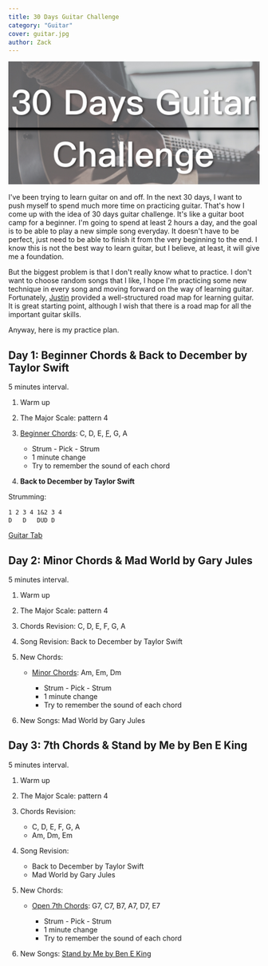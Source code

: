 ```yaml
---
title: 30 Days Guitar Challenge
category: "Guitar"
cover: guitar.jpg
author: Zack
---
```


![30 Days Guitar Challenge](guitar.jpg)

I've been trying to learn guitar on and off. In the next 30 days, I want to push myself to spend much more time on practicing guitar. That's how I come up with the idea of 30 days guitar challenge. It's like a guitar boot camp for a beginner. I'm going to spend at least 2 hours a day, and the goal is to be able to play a new simple song everyday. It doesn't have to be perfect, just need to be able to finish it from the very beginning to the end. I know this is not the best way to learn guitar, but I believe, at least, it will give me a foundation.

But the biggest problem is that I don't really know what to practice. I don't want to choose random songs that I like, I hope I'm practicing some new technique in every song and moving forward on the way of learning guitar. Fortunately, [Justin](https://www.justinguitar.com/site-map-and-lesson-structure) provided a well-structured road map for learning guitar. It is great starting point, although I wish that there is a road map for all the important guitar skills.

Anyway, here is my practice plan.

## Day 1: Beginner Chords & Back to December by Taylor Swift

5 minutes interval.

1. Warm up

2. The Major Scale: pattern 4

3. [Beginner Chords](https://www.justinguitar.com/guitar-lessons/the-8-essential-beginner-chords-ch-110): C, D, E, [F](https://www.justinguitar.com/guitar-lessons/the-f-chord-ch-310), G, A

    * Strum - Pick - Strum
    * 1 minute change
    * Try to remember the sound of each chord

4. **Back to December by Taylor Swift**

Strumming:
```
1 2 3 4 1&2 3 4
D   D   DUD D
```

[Guitar Tab](https://tabs.ultimate-guitar.com/tab/taylor_swift/back_to_december_chords_995361)


## Day 2: Minor Chords & Mad World by Gary Jules

5 minutes interval.

1. Warm up

2. The Major Scale: pattern 4

3. Chords Revision: C, D, E, F, G, A

4. Song Revision: Back to December by Taylor Swift

5. New Chords:
    * [Minor Chords](https://www.justinguitar.com/guitar-lessons/the-8-essential-beginner-chords-ch-110): Am, Em, Dm

        * Strum - Pick - Strum
        * 1 minute change
        * Try to remember the sound of each chord

6. New Songs: Mad World by Gary Jules

## Day 3: 7th Chords & Stand by Me by Ben E King

5 minutes interval.

1. Warm up

2. The Major Scale: pattern 4

3. Chords Revision: 
    * C, D, E, F, G, A
    * Am, Dm, Em

4. Song Revision: 
    * Back to December by Taylor Swift
    * Mad World by Gary Jules

5. New Chords:
    * [Open 7th Chords](https://www.justinguitar.com/guitar-lessons/open-7th-chords-ch-210): G7, C7, B7, A7, D7, E7

        * Strum - Pick - Strum
        * 1 minute change
        * Try to remember the sound of each chord

6. New Songs: [Stand by Me by Ben E King](https://www.justinguitar.com/songs/ben-e-king-stand-by-me-chords-tabs-guitar-lesson-bs-323)
